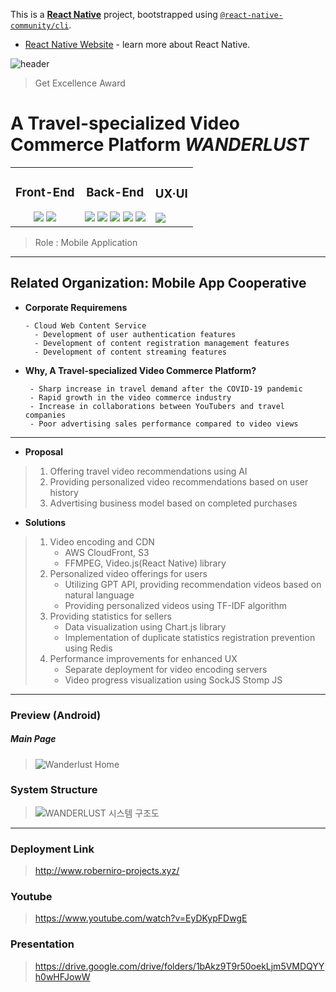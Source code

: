 This is a [**React Native**](https://reactnative.dev) project, bootstrapped using [`@react-native-community/cli`](https://github.com/react-native-community/cli).
- [React Native Website](https://reactnative.dev) - learn more about React Native.

![header](https://capsule-render.vercel.app/api?type=waving&color=1DAE86&height=220&section=header&text=University-Industry%20Collaboration%20Project&fontSize=40&animation=fadeIn&fontAlignY=28&desc=2023%20Dongguk%20University%20Web%20Developer%20Training%20Course&descAlignY=52&descAlign=65)
> Get Excellence Award

# **A Travel-specialized Video Commerce Platform *WANDERLUST***

<table>
<tr>
<td align="center">
  
### Front-End

<img src="https://img.shields.io/badge/React-61DAFB?style=for-the-badge&logo=react&logoColor=white">
<img src="https://img.shields.io/badge/React_Native-61DAFB?style=for-the-badge&logo=react&logoColor=white">
</td>
<td align="center">
  
### Back-End

<img src="https://img.shields.io/badge/Spring-6DB33F?style=for-the-badge&logo=spring&logoColor=white">
<img src="https://img.shields.io/badge/Docker-2496ED?style=for-the-badge&logo=docker&logoColor=white">
<img src="https://img.shields.io/badge/MySQL-4479A1?style=for-the-badge&logo=mysql&logoColor=white">
<img src="https://img.shields.io/badge/MongoDB-47A248?style=for-the-badge&logo=mongodb&logoColor=white">
<img src="https://img.shields.io/badge/MariaDB-003545?style=for-the-badge&logo=mariadb&logoColor=white">
</td>

<td>

### UX·UI

<img src="https://img.shields.io/badge/Figma-ae4dff?style=for-the-badge&logo=figma&logoColor=white">
</td>
</tr>
</table>


> Role : Mobile Application

<hr/>

## Related Organization: Mobile App Cooperative


- **Corporate Requiremens**
  ```
  - Cloud Web Content Service
    - Development of user authentication features
    - Development of content registration management features
    - Development of content streaming features
  ```

- **Why, A Travel-specialized Video Commerce Platform?**
  ```
   - Sharp increase in travel demand after the COVID-19 pandemic
   - Rapid growth in the video commerce industry
   - Increase in collaborations between YouTubers and travel companies
   - Poor advertising sales performance compared to video views
  ```

<hr/>

- **Proposal**
>  1. Offering travel video recommendations using AI
>  2. Providing personalized video recommendations based on user history
>  3. Advertising business model based on completed purchases


- **Solutions**
>  1. Video encoding and CDN
>     - AWS CloudFront, S3
>     - FFMPEG, Video.js(React Native) library
>  2. Personalized video offerings for users
>     - Utilizing GPT API, providing recommendation videos based on natural language
>     - Providing personalized videos using TF-IDF algorithm
>  3. Providing statistics for sellers
>     - Data visualization using Chart.js library
>     - Implementation of duplicate statistics registration prevention using Redis
>  4. Performance improvements for enhanced UX
>     - Separate deployment for video encoding servers
>     - Video progress visualization using SockJS Stomp JS

---
### Preview (Android)
##### Main Page
> ![Wanderlust Home](https://github.com/dgu-web-t3-blackshoe/travel-v-commerce-mobile/assets/uiImg/main/videoHome.jpg)





### System Structure
> ![WANDERLUST 시스템 구조도](https://github.com/dgu-web-t3-blackshoe/travel-v-commerce-web/assets/102159721/7709a13e-3c18-4e01-8801-4e7a6b10d392)


<hr/>

### Deployment Link
> http://www.roberniro-projects.xyz/

### Youtube
> https://www.youtube.com/watch?v=EyDKypFDwgE

### Presentation
> https://drive.google.com/drive/folders/1bAkz9T9r50oekLjm5VMDQYYh0wHFJowW